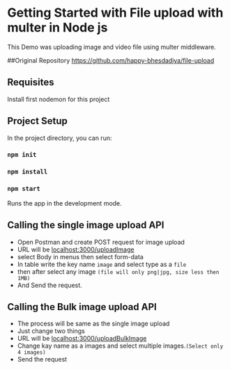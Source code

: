 # Getting Started with File upload with multer in Node js
This Demo was uploading image and video file using multer middleware.

##Original Repository
https://github.com/happy-bhesdadiya/file-upload

## Requisites
Install first nodemon for this project

## Project Setup
In the project directory, you can run:

### `npm init`
### `npm install`
### `npm start`

Runs the app in the development mode.

## Calling the single image upload API
- Open Postman and create POST request for image upload
- URL will be [localhost:3000/uploadImage](http://localhost:3000/uploadImage)
- select Body in menus then select form-data
- In table write the key name `image` and select type as a `file`
- then after select any image `(file will only png|jpg, size less then 1MB)`
- And Send the request.

## Calling the Bulk image upload API
- The process will be same as the single image upload
- Just change two things
- URL will be [localhost:3000/uploadBulkImage](http://localhost:3000/uploadBulkImage)
- Change kay name as a images and select multiple images.`(Select only 4 images)`
- Send the request

